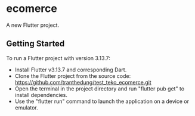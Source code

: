 # ecomerce
A new Flutter project.
## Getting Started
To run a Flutter project with version 3.13.7:
- Install Flutter v3.13.7 and corresponding Dart.
- Clone the Flutter project from the source code: https://github.com/tranthedung/test_teko_ecomerce.git
- Open the terminal in the project directory and run "flutter pub get" to install dependencies.
- Use the "flutter run" command to launch the application on a device or emulator.
